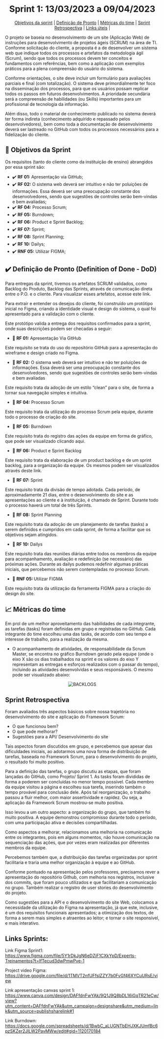 <span id="topo">
    
<h1 align="center">  Sprint 1: 13/03/2023 a 09/04/2023</h1>

<p align="center">
    <a href="#objetivos">Objetivos da sprint</a>  |  
    <a href="#dor">Definição de Pronto</a>  |  
    <a href="#metricas">Métricas do time</a>  |
    <a href="#sprint">Sprint Retrospectiva</a>  |
    <a href="#links">Links úteis</a>  |

</p>
   
O projeto se baseia no desenvolvimento de um site (Aplicação Web) de instruções para desenvolvimento de projetos ágeis (SCRUM) na área de TI.  Conforme solicitação do cliente, a proposta é a de desenvolver um sistema web que indique todos os processos e artefatos da metodologia ágil (Scrum), sendo que todos os processos devem ter conceitos  e  fundamentos  com  referências,  bem  como  a aplicação com exemplos práticos para a plena compreensão do usuário do sistema.  

Conforme orientações, o site deve incluir um formulário para avaliações parciais e final (com totalização). O sistema deve primordialmente ter foco na disseminação dos processos, para que os usuários possam replicar todos os passos em futuros desenvolvimentos. A prioridade   secundária   será   a   compreensão   de   habilidades (ou Skills) importantes   para   um profissional de tecnologia da informação.  

Além disso, todo o material de conhecimento publicado no sistema deverá ter forma indireta (conhecimento adquirido e repassado pelos desenvolvedores), bem como toda a documentação de desenvolvimento deverá ser lastreado no GitHub com todos os processos necessários para a fidelização do cliente.

<span id="objetivos">
    
## :dart: Objetivos da Sprint
Os requisitos (tanto do cliente como da instituição de ensino) abrangidos por essa sprint são: 
- :heavy_check_mark: **RF 01:** Apresentação via GitHub;
- :heavy_check_mark: **RF 02:** O sistema web deverá ser intuitivo e não ter poluições de informações.  Essa deverá ser uma preocupação constante dos desenvolvedores, sendo que sugestões de controles serão bem-vindas e bem avaliadas;
- :heavy_check_mark: **RF 04:** Processo Scrum;    
- :heavy_check_mark: **RF 05:** Burndown; 
- :heavy_check_mark: **RF 06:** Product e Sprint Backlog;
- :heavy_check_mark: **RF 07:** Sprint;
- :heavy_check_mark: **RF 08:** Sprint Planning;     
- :heavy_check_mark: **RF 10:** Dailys;     
- :heavy_check_mark: **RNF 05:** Utilizar FIGMA; 
     
    
    
<span id="dor">

## ✔️ Definição de Pronto (Definition of Done - DoD)

Para entregas da sprint, tivemos os artefatos SCRUM validados, como Backlog do Produto, Backlog das Sprints, através de comunicação direta entre o P.O. e o cliente. Para visualizar esses artefatos, acesse este link.  

Para extrair e entender os desejos do cliente, foi construído um protótipo inicial no Figma, criando a identidade visual e design do sistema, o qual foi apresentado para a validação com o cliente. 

Este protótipo valida a entrega dos requisitos confirmados para a sprint, onde suas descrições podem ser checadas a seguir:  

- 🧷 **RF 01:** Apresentação Via GitHub 

Este requisito se trata do uso do repositório GitHub para a apresentação do wireframe e design criado no Figma.  
    
- 🧷 **RF 02:** O sistema web deverá ser intuitivo e não ter poluições de informações.  Essa deverá ser uma preocupação constante dos desenvolvedores, sendo que sugestões de controles serão bem-vindas e bem avaliadas 

Este requisito trata da adoção de um estilo “clean” para o site, de forma a tornar sua navegação simples e intuitiva. 

- 🧷 **RF 04:**  Processo Scrum 

Este requisito trata da utilização do processo Scrum pela equipe, durante todo o processo de criação do site. 

- 🧷 **RF 05:** Burndown 

Este requisito trata do registro das ações da equipe em forma de gráfico, que pode ser visualizado clicando aqui. 

- 🧷 **RF 06:** Product e Sprint Backlog 

Este requisito trata da elaboração de um product backlog e de um sprint backlog, para a organização da equipe. Os mesmos podem ser visualizados através deste link. 

- 🧷 **RF 07:** Sprint 

Este requisito trata da divisão de tempo adotada. Cada período, de aproximadamente 21 dias, entre o desenvolvimento do site e as apresentações ao cliente e à instituição, é chamado de Sprint. Durante todo o processo haverá um total de três Sprints. 

- 🧷 **RF 08:** Sprint Planning 

Este requisito trata da adoção de um planejamento de tarefas (tasks) a serem definidos e cumpridos em cada sprint, de forma a facilitar que os objetivos sejam atingidos. 

- 🧷 **RF 10:** Dailys 

Este requisito trata das reuniões diárias entre todos os membros da equipe para acompanhamento, avaliação e redefinição (se necessário) das próximas ações. Durante as dailys pudemos redefinir algumas práticas iniciais, que percebemos não serem contempladas no processo Scrum.  

- 🧷 **RNF 05:** Utilizar FIGMA 

Este requisito trata da utilização da ferramenta FIGMA para a criação do design do site.     


<span id="#metricas">
    
## 📈 Métricas do time
    
Em prol de um melhor aproveitamento das habilidades de cada integrante, as tarefas (tasks) foram definidas em grupo e registradas no GitHub. Cada integrante do time escolheu uma das tasks, de acordo com seu tempo e interesse de trabalho, para a realização da mesma.
    
- O acompanhamento de atividades, de responsabilidade da Scrum Master, se encontra no gráfico Burndown gerado pela equipe (onde o eixo X são os dias trabalhados na sprint e os valores do eixo Y representam as entregas e esforços realizados com o passar do tempo), incluindo as atividades desenvolvidas e seus responsáveis. O mesmo pode ser visualizado abaixo:

<div align="center">

![BACKLOGS](https://github.com/Our-time-Fatec/.github/blob/c3b32329dc8350161ec5505b7dca4157d23e11c5/profile/burndown-chart.png)
</div>    
    

<span id="sprint"> 
    
## Sprint Retrospectiva
    
Foram avaliados três aspectos básicos sobre nossa trajetória no desenvolvimento do site e aplicação do Framework Scrum: 
- O que funcionou bem?  
- O que pode melhorar? 
- Sugestões para a API/ Desenvolvimento do site 
    
Tais aspectos foram discutidos em grupo, e percebemos que apesar das dificuldades iniciais, ao adotarmos uma nova forma de distribuição de tarefas, baseada no Framework Scrum, para o desenvolvimento do projeto, o resultado foi muito positivo.  

Para a definição das tarefas, o grupo discutiu as etapas, que foram lançadas do GitHub, como Projeto/ Sprint 1. As tasks foram divididas de forma a poderem ser concluídas no menor tempo possível. Cada membro da equipe visitou a página e escolheu sua tarefa, inserindo também o tempo provável para conclusão dele. Após tal reorganização, o trabalho passou a fluir melhor, com maior assertividade e rapidez. Ou seja, a aplicação da Framework Scrum mostrou-se muito positiva. 

Isso levou a um outro aspecto: a organização do grupo, que também foi muito positiva. A equipe demonstrou compromisso durante todo o período, com uma participação ativa e decisões compartilhadas.  

Como aspectos a melhorar, relacionamos uma melhoria na comunicação entre os integrantes, pois em alguns momentos, não houve comunicação na sequenciação das ações, que por vezes eram realizadas por diferentes membros da equipe. 

Percebemos também que, a distribuição das tarefas organizadas por sprint facilitaria e traria uma melhor organização à equipe e ao GitHub. 

Conforme pontuado na apresentação pelos professores, precisamos rever a apresentação do repositório Github, com melhoria nos registros, inclusive dos commits, que foram pouco utilizados e que facilitariam a comunicação no grupo. Também realizar o registro de user stories do desenvolvimento do projeto. 

Como sugestões para a API e o desenvolvimento do site Web, colocamos a necessidade da utilização do Figma na apresentação, já que este, inclusive, é um dos requisitos funcionais apresentados; a otimização dos textos, de forma a serem mais simples e atraentes ao leitor; e tornar o site responsível, e mais interativo.     
    
    
<span id="links">
    
## Links Sprints:
 Link Figma Sprint1: https://www.figma.com/file/5Y1rDkJgN6eDZjF1CXkYpD/Experts-Treinamentos?t=IfTecud3dwPmwPve-1
 
 Project video Figma: https://drive.google.com/file/d/1TMVT2nfUFfslZZY7b0FvGf46XYCuURsE/view
 
 Link apresentação canvas sprint 1: https://www.canva.com/design/DAFfdnFwYAk/9Q1J9Q8bDL16iGqTR21eCw/view?utm_content=DAFfdnFwYAk&utm_campaign=designshare&utm_medium=link&utm_source=publishsharelink#1
 
 Link Burndown: https://docs.google.com/spreadsheets/d/1BwbC_aLUGNTbEHJXKJUmfBc6pzSKZer2JlLW2PavMWw/edit#gid=1120170184
<!--

**Here are some ideas to get you started:**

🙋‍♀️ A short introduction - what is your organization all about?
🌈 Contribution guidelines - how can the community get involved?
👩‍💻 Useful resources - where can the community find your docs? Is there anything else the community should know?
🍿 Fun facts - what does your team eat for breakfast?
🧙 Remember, you can do mighty things with the power of [Markdown](https://docs.github.com/github/writing-on-github/getting-started-with-writing-and-formatting-on-github/basic-writing-and-formatting-syntax)
-->
